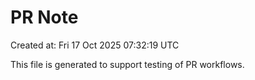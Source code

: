 # PR Note

Created at: Fri 17 Oct 2025 07:32:19 UTC

This file is generated to support testing of PR workflows.

